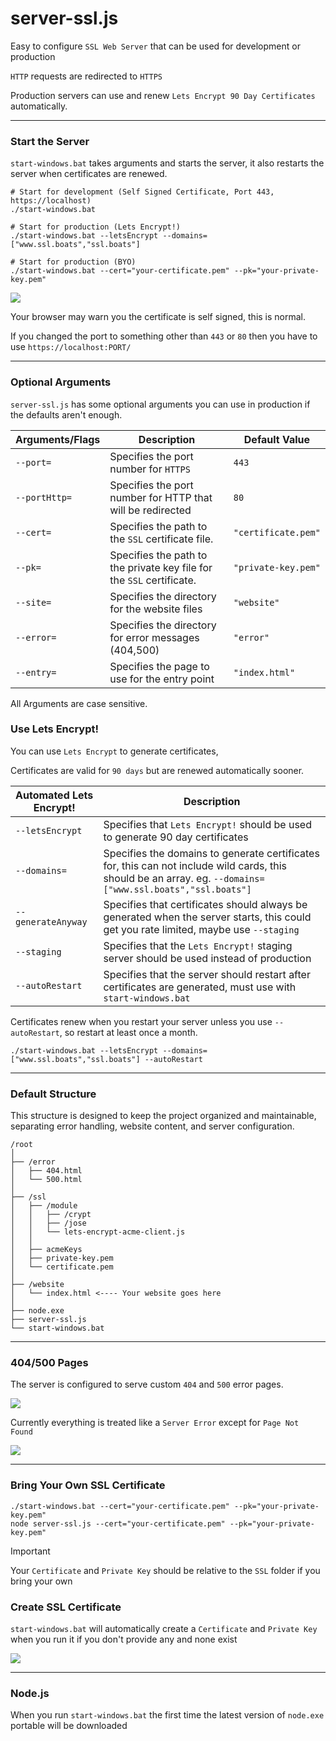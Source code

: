 # server-ssl.js

Easy to configure `SSL Web Server` that can be used for development or production

`HTTP` requests are redirected to `HTTPS`

Production servers can use and renew `Lets Encrypt 90 Day Certificates` automatically.

--------

### Start the Server

`start-windows.bat` takes arguments and starts the server, it also restarts the server when certificates are renewed.

```
# Start for development (Self Signed Certificate, Port 443, https://localhost)
./start-windows.bat

# Start for production (Lets Encrypt!)
./start-windows.bat --letsEncrypt --domains=["www.ssl.boats","ssl.boats"]

# Start for production (BYO)
./start-windows.bat --cert="your-certificate.pem" --pk="your-private-key.pem"
```

[![](https://i.imgur.com/4AeJ9Rs.png)](https://github.com/FirstTimeEZ/responsive)

Your browser may warn you the certificate is self signed, this is normal.

If you changed the port to something other than `443` or `80` then you have to use `https://localhost:PORT/`

--------

### Optional Arguments

`server-ssl.js` has some optional arguments you can use in production if the defaults aren't enough.

| Arguments/Flags       | Description                                      | Default Value         |
|-------------------------|----------------------------------|-----------------------|
| `--port=`      | Specifies the port number for `HTTPS` | `443` |
| `--portHttp=`  | Specifies the port number for HTTP that will be redirected | `80` |
| `--cert=`      | Specifies the path to the `SSL` certificate file. | `"certificate.pem"` |
| `--pk=`        | Specifies the path to the private key file for the `SSL` certificate. | `"private-key.pem"` |
| `--site=`      | Specifies the directory for the website files | `"website"` |
| `--error=`     | Specifies the directory for error messages (404,500) | `"error"` |
| `--entry=`     | Specifies the page to use for the entry point | `"index.html"` |

All Arguments are case sensitive.

### Use Lets Encrypt!

You can use `Lets Encrypt` to generate certificates, 

Certificates are valid for `90 days` but are renewed automatically sooner.

| Automated Lets Encrypt!       | Description                                      |
|-------------------------|----------------------------------|
| `--letsEncrypt` | Specifies that `Lets Encrypt!` should be used to generate 90 day certificates |
| `--domains=` | Specifies the domains to generate certificates for, this can not include wild cards, this should be an array. eg. `--domains=["www.ssl.boats","ssl.boats"]` |
| `--generateAnyway` | Specifies that certificates should always be generated when the server starts, this could get you rate limited, maybe use `--staging`  |
| `--staging` | Specifies that the `Lets Encrypt!` staging server should be used instead of production |
| `--autoRestart` | Specifies that the server should restart after certificates are generated, must use with `start-windows.bat` |

Certificates renew when you restart your server unless you use `--autoRestart`, so restart at least once a month.

```
./start-windows.bat --letsEncrypt --domains=["www.ssl.boats","ssl.boats"] --autoRestart
```

--------

### Default Structure

This structure is designed to keep the project organized and maintainable, separating error handling, website content, and server configuration.

```
/root
│
├── /error
│   ├── 404.html
│   └── 500.html
│
├── /ssl
│   ├── /module
│   │   ├── /crypt
│   │   ├── /jose
│   │   └── lets-encrypt-acme-client.js
│   │ 
│   ├── acmeKeys
│   ├── private-key.pem
│   └── certificate.pem
│
├── /website
│   └── index.html <---- Your website goes here
│
├── node.exe
├── server-ssl.js
└── start-windows.bat
```

--------

### 404/500 Pages

The server is configured to serve custom `404` and `500` error pages.

[![](https://i.imgur.com/FUKh0k9.png)](https://github.com/FirstTimeEZ/responsive)

Currently everything is treated like a `Server Error` except for `Page Not Found`

[![](https://i.imgur.com/BCbZP02.png)](https://github.com/FirstTimeEZ/responsive)

--------

### Bring Your Own SSL Certificate

```
./start-windows.bat --cert="your-certificate.pem" --pk="your-private-key.pem"
node server-ssl.js --cert="your-certificate.pem" --pk="your-private-key.pem"
```

> [!IMPORTANT]
> Your `Certificate` and `Private Key` should be relative to the `SSL` folder if you bring your own

### Create SSL Certificate

`start-windows.bat` will automatically create a `Certificate` and `Private Key` when you run it if you don't provide any and none exist

![](https://i.imgur.com/vAMuDOG.png)

--------

### Node.js

When you run `start-windows.bat` the first time the latest version of `node.exe` portable will be downloaded